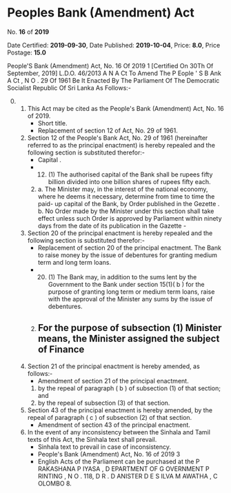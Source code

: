 # Peoples Bank (Amendment) Act

No. **16** of **2019**

Date Certified: **2019-09-30**, Date Published: **2019-10-04**, Price: **8.0**, Price Postage: **15.0**

People'S Bank (Amendment) Act, No. 16 Of 2019 1
[Certified On 30Th Of September, 2019]
L.D.O. 46/2013
A N  A Ct   To   Amend   The  P Eople ' S  B Ank  A Ct , N O . 29  Of  1961
Be   It Enacted By The Parliament Of The Democratic Socialist Republic Of Sri Lanka As Follows:-

0. 
    1. This Act may be cited as the  People's Bank (Amendment)   Act, No. 16 of 2019.
        - Short  title.
        - Replacement of section 12 of Act, No. 29 of 1961.
    2. Section 12 of the  People's Bank  Act, No. 29 of 1961 (hereinafter referred to as the principal enactment) is hereby repealed and the following section is substituted therefor:-
        -  Capital .
        - 12. (1) The authorised capital of the Bank shall be rupees fifty billion divided into one billion shares of rupees fifty each.
        2. 
            a. The Minister may, in the interest of the national economy, where he deems it necessary, determine from time to time the paid- up capital of the Bank, by Order published in the  Gezette .
            b. No Order made by the Minister under this section shall take effect unless such Order is approved by Parliament within ninety days from the date of its publication in the  Gazette
                - 
    3. Section 20 of the principal enactment is hereby repealed and the following section is substituted therefor:-
        - Replacement of section 20 of the principal enactment. The Bank to raise money by the issue of debentures for granting medium term and long term loans.
        - 20. (1) The Bank may, in addition to the sums lent by the Government to the Bank under section 15(1)( b ) for the purpose of granting long term or medium term loans, raise with the approval of the Minister any sums by the issue of debentures.
        2. For the purpose of subsection (1) Minister means, the Minister assigned the subject of Finance
            - 
    4. Section 21 of the principal enactment is hereby amended, as follows:-
        - Amendment of section 21 of the principal enactment.
        1. by the repeal of paragraph ( b ) of subsection (1) of that section; and
        2. by the repeal of subsection (3) of that section.
    5. Section 43 of the principal enactment is hereby amended, by the repeal of paragraph ( c ) of subsection (2) of that section.
        - Amendment of section 43 of the principal enactment.
    6. In the event of any inconsistency between the Sinhala and Tamil texts of this Act, the Sinhala text shall prevail.
        - Sinhala text to prevail in case of inconsistency.
        - People's Bank (Amendment) Act, No. 16 of 2019 3
        - English Acts of the Parliament can be purchased at the P RAKASHANA  P IYASA , D EPARTMENT   OF G OVERNMENT  P RINTING , N O . 118, D R . D ANISTER  D E  S ILVA  M AWATHA , C OLOMBO  8.